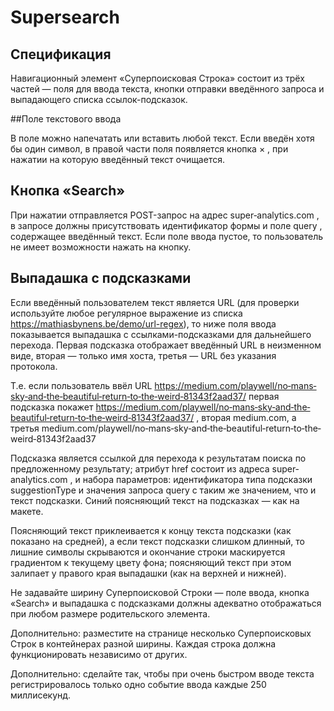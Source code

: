 # Supersearch

## Спецификация

Навигационный элемент «Суперпоисковая Строка» состоит из трёх частей — поля для ввода текста, кнопки отправки введённого запроса и выпадающего списка ссылок-подсказок.

##Поле текстового ввода

В поле можно напечатать или вставить любой текст. Если введён хотя бы один символ, в правой части поля появляется кнопка × , при нажатии на которую введённый текст очищается.

## Кнопка «Search»

При нажатии отправляется POST-запрос на адрес super‐analytics.com , в запросе должны присутствовать идентификатор формы и поле query , содержащее введённый текст. Если поле ввода пустое, то пользователь не имеет возможности нажать на кнопку.

## Выпадашка с подсказками

Если введённый пользователем текст является URL (для проверки используйте любое регулярное выражение из списка https://mathiasbynens.be/demo/url-regex), то ниже поля ввода показывается выпадашка с ссылками-подсказками для дальнейшего перехода. 
Первая подсказка отображает введённый URL в неизменном виде, вторая — только имя хоста, третья — URL без указания протокола. 

Т.е. если пользователь ввёл URL https://medium.com/playwell/no‐mans‐sky‐and‐the‐beautiful‐return‐to‐the‐weird‐81343f2aad37/ первая подсказка покажет https://medium.com/playwell/no‐mans‐sky‐and‐the‐beautiful‐return‐to‐the‐weird‐81343f2aad37/ ,
вторая medium.com, а третья medium.com/playwell/no‐mans‐sky‐and‐the‐beautiful‐return‐to‐the‐weird‐81343f2aad37

Подсказка является ссылкой для перехода к результатам поиска по предложенному результату; атрибут href состоит из адреса super‐analytics.com , и набора параметров: идентификатора типа подсказки suggestionType и значения запроса query c таким же значением, что и текст подсказки. Синий поясняющий текст на подсказках — как на макете.

Поясняющий текст приклеивается к концу текста подсказки (как показано на средней), а если текст подсказки слишком длинный, то лишние символы скрываются и окончание строки маскируется градиентом к текущему цвету фона; поясняющий текст при этом залипает у правого края выпадашки (как на верхней и нижней).

Не задавайте ширину Суперпоисковой Строки — поле ввода, кнопка «Search» и выпадашка с подсказками должны адекватно отображаться при любом размере родительского элемента.

Дополнительно: разместите на странице несколько Суперпоисковых Строк в контейнерах разной ширины. Каждая строка должна функционировать независимо от других.

Дополнительно: сделайте так, чтобы при очень быстром вводе текста регистрировалось только одно событие ввода каждые 250 миллисекунд.

